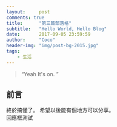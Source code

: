 ```yaml
---
layout:     post
comments: true
title:      "第三篇部落格"
subtitle:   "Hello World, Hello Blog"
date:       2017-09-05 23:59:59
author:     "Coco"
header-img: "img/post-bg-2015.jpg"
tags:
    - 生活
---
```


> “Yeah It's on. ”

## 前言

終於搞懂了。
希望以後能有個地方可以分享。  
回應框測試